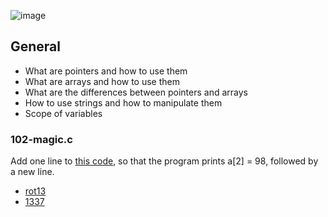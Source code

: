 ![image](https://github.com/pixie-a/alx-low_level_programming/assets/101095081/380c3c78-3b7c-4701-abfe-b38c58b481c6)

## General
* What are pointers and how to use them
* What are arrays and how to use them
* What are the differences between pointers and arrays
* How to use strings and how to manipulate them
* Scope of variables

### 102-magic.c
Add one line to [this code](https://github.com/alx-tools/make_magic_happen/blob/master/magic.c), so that the program prints a[2] = 98, followed by a new line.

* [rot13](https://en.wikipedia.org/wiki/ROT13)
* [1337](https://en.wikipedia.org/wiki/Leet)
